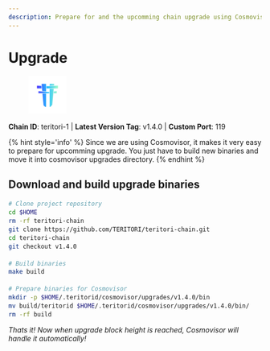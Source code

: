 ```yaml
---
description: Prepare for and the upcomming chain upgrade using Cosmovisor.
---
```


# Upgrade

<figure><img src="https://raw.githubusercontent.com/kj89/cosmos-images/main/logos/teritori.png" alt=""><figcaption></figcaption></figure>

**Chain ID**: teritori-1 | **Latest Version Tag**: v1.4.0 | **Custom Port**: 119

{% hint style='info' %}
Since we are using Cosmovisor, it makes it very easy to prepare for upcomming upgrade.
You just have to build new binaries and move it into cosmovisor upgrades directory.
{% endhint %}

## Download and build upgrade binaries

```bash
# Clone project repository
cd $HOME
rm -rf teritori-chain
git clone https://github.com/TERITORI/teritori-chain.git
cd teritori-chain
git checkout v1.4.0

# Build binaries
make build

# Prepare binaries for Cosmovisor
mkdir -p $HOME/.teritorid/cosmovisor/upgrades/v1.4.0/bin
mv build/teritorid $HOME/.teritorid/cosmovisor/upgrades/v1.4.0/bin/
rm -rf build
```

*Thats it! Now when upgrade block height is reached, Cosmovisor will handle it automatically!*
